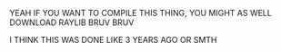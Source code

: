 YEAH IF YOU WANT TO COMPILE THIS THING, YOU MIGHT AS WELL DOWNLOAD RAYLIB
BRUV BRUV

I THINK THIS WAS DONE LIKE 3 YEARS AGO OR SMTH
